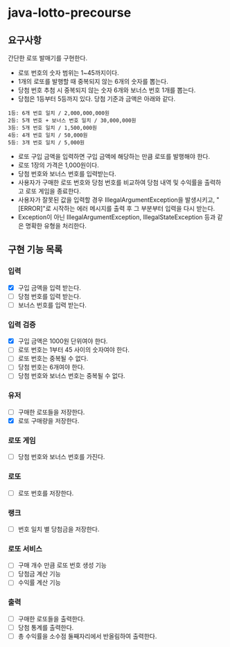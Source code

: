 # java-lotto-precourse

## 요구사항

간단한 로또 발매기를 구현한다.

- 로또 번호의 숫자 범위는 1~45까지이다.
- 1개의 로또를 발행할 때 중복되지 않는 6개의 숫자를 뽑는다.
- 당첨 번호 추첨 시 중복되지 않는 숫자 6개와 보너스 번호 1개를 뽑는다.
- 당첨은 1등부터 5등까지 있다. 당첨 기준과 금액은 아래와 같다.
```
1등: 6개 번호 일치 / 2,000,000,000원
2등: 5개 번호 + 보너스 번호 일치 / 30,000,000원
3등: 5개 번호 일치 / 1,500,000원
4등: 4개 번호 일치 / 50,000원
5등: 3개 번호 일치 / 5,000원
```
- 로또 구입 금액을 입력하면 구입 금액에 해당하는 만큼 로또를 발행해야 한다.
- 로또 1장의 가격은 1,000원이다.
- 당첨 번호와 보너스 번호를 입력받는다.
- 사용자가 구매한 로또 번호와 당첨 번호를 비교하여 당첨 내역 및 수익률을 출력하고 로또 게임을 종료한다.
- 사용자가 잘못된 값을 입력할 경우 IllegalArgumentException을 발생시키고, "[ERROR]"로 시작하는 에러 메시지를 출력 후 그 부분부터 입력을 다시 받는다.
- Exception이 아닌 IllegalArgumentException, IllegalStateException 등과 같은 명확한 유형을 처리한다.
  
## 구현 기능 목록 

### 입력
- [x] 구입 금액을 입력 받는다.
- [ ] 당첨 번호를 입력 받는다.
- [ ] 보너스 번호를 입력 받는다.

### 입력 검증
- [x] 구입 금액은 1000원 단위여야 한다.
- [ ] 로또 번호는 1부터 45 사이의 숫자여야 한다.
- [ ] 로또 번호는 중복될 수 없다.
- [ ] 당첨 번호는 6개여야 한다.
- [ ] 당첨 번호와 보너스 번호는 중복될 수 없다.

### 유저
- [ ] 구매한 로또들을 저장한다.
- [x] 로또 구매량을 저장한다.

### 로또 게임
- [ ] 당첨 번호와 보너스 번호를 가진다.

### 로또
- [ ] 로또 번호를 저장한다.

### 랭크
- [ ] 번호 일치 별 당첨금을 저장한다.

### 로또 서비스
- [ ] 구매 개수 만큼 로또 번호 생성 기능
- [ ] 당첨금 계산 기능
- [ ] 수익률 계산 기능

### 출력
- [ ] 구매한 로또들을 출력한다.
- [ ] 당첨 통계를 출력한다.
- [ ] 총 수익률을 소수점 둘째자리에서 반올림하여 출력한다.

